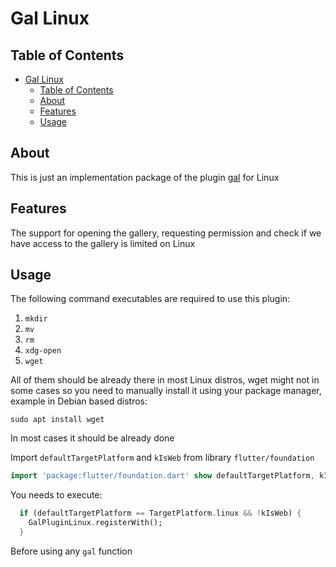 # Gal Linux

## Table of Contents
- [Gal Linux](#gal-linux)
  - [Table of Contents](#table-of-contents)
  - [About](#about)
  - [Features](#features)
  - [Usage](#usage)

## About

This is just an implementation package of the plugin [gal](https://pub.dev/packages/gal) for Linux

## Features

The support for opening the gallery, requesting permission and check if we have access to the gallery
is limited on Linux

## Usage

The following command executables are required to use this plugin:
1. `mkdir`
2. `mv`
3. `rm`
4. `xdg-open`
5. `wget`

All of them should be already there in most Linux distros, wget might not in some cases so you need
to manually install it using your package manager, example in Debian based distros:

```
sudo apt install wget
```

In most cases it should be already done

Import `defaultTargetPlatform` and `kIsWeb` from library `flutter/foundation`

```dart
import 'package:flutter/foundation.dart' show defaultTargetPlatform, kIsWeb;
```

You needs to execute:

```dart
  if (defaultTargetPlatform == TargetPlatform.linux && !kIsWeb) {
    GalPluginLinux.registerWith();
  }
```

Before using any `gal` function